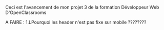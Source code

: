 Ceci est l'avancement de mon projet 3 de la formation Développeur Web D'OpenClassrooms

A FAIRE :
1.LPourquoi les header n'est pas fixe sur mobile ????????

